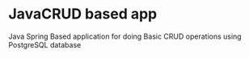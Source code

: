 # JavaCRUD based app
Java Spring Based application for doing Basic CRUD operations using PostgreSQL database 

